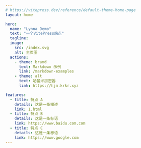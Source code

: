 ```yaml
---
# https://vitepress.dev/reference/default-theme-home-page
layout: home

hero:
  name: "Lynna Demo"
  text: "一个VitePress站点"
  tagline: 
  image: 
    src: /index.svg
    alt: 主页图
  actions:
    - theme: brand
      text: Markdown 示例
      link: /markdown-examples
    - theme: alt
      text: 哈基米加密器
      link: https://hjm.krkr.xyz

features:
  - title: 特点 A
    details: 这是一条描述
    link: 1.html
  - title: 特点 B
    details: 这是一条标语
    link: https://www.baidu.com.com
  - title: 特点 C
    details: 这是一条标语
    link: https://www.google.com
---
```


